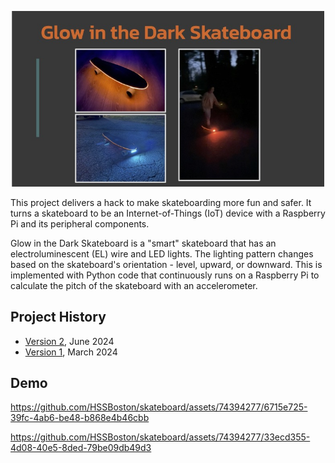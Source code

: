 <p align="center">
  <img src="images/logo.jpg" width="500">
</p>

This project delivers a hack to make skateboarding more fun and safer. It turns a skateboard to be an Internet-of-Things (IoT) device with a Raspberry Pi and its peripheral components.

Glow in the Dark Skateboard is a "smart" skateboard that has an electroluminescent (EL) wire and LED lights. The lighting pattern changes based on the skateboard's orientation - level, upward, or downward. This is implemented with Python code that continuously runs on a Raspberry Pi to calculate the pitch of the skateboard with an accelerometer. 

## Project History

* [Version 2](https://docs.google.com/presentation/d/1M-zgE1pgPR6p0w8Frr0oSDhFO8sPquiY3voL5hAn7Dk/edit?usp=sharing), June 2024
* [Version 1](https://docs.google.com/presentation/d/1NfC7M3Dkek9KYUD8xchcYe5VzVfrLYgeA9-4y5RsKxc/edit?usp=sharing), March 2024

## Demo

https://github.com/HSSBoston/skateboard/assets/74394277/6715e725-39fc-4ab6-be48-b868e4b46cbb

https://github.com/HSSBoston/skateboard/assets/74394277/33ecd355-4d08-40e5-8ded-79be09db49d3




